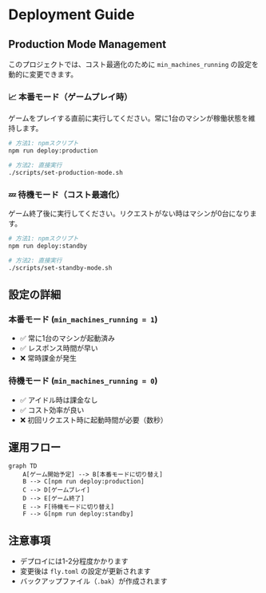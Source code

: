 # Deployment Guide

## Production Mode Management

このプロジェクトでは、コスト最適化のために `min_machines_running` の設定を動的に変更できます。

### 📈 本番モード（ゲームプレイ時）

ゲームをプレイする直前に実行してください。常に1台のマシンが稼働状態を維持します。

```bash
# 方法1: npmスクリプト
npm run deploy:production

# 方法2: 直接実行
./scripts/set-production-mode.sh
```

### 💤 待機モード（コスト最適化）

ゲーム終了後に実行してください。リクエストがない時はマシンが0台になります。

```bash
# 方法1: npmスクリプト  
npm run deploy:standby

# 方法2: 直接実行
./scripts/set-standby-mode.sh
```

## 設定の詳細

### 本番モード (`min_machines_running = 1`)
- ✅ 常に1台のマシンが起動済み
- ✅ レスポンス時間が早い
- ❌ 常時課金が発生

### 待機モード (`min_machines_running = 0`)
- ✅ アイドル時は課金なし
- ✅ コスト効率が良い
- ❌ 初回リクエスト時に起動時間が必要（数秒）

## 運用フロー

```mermaid
graph TD
    A[ゲーム開始予定] --> B[本番モードに切り替え]
    B --> C[npm run deploy:production]
    C --> D[ゲームプレイ]
    D --> E[ゲーム終了]
    E --> F[待機モードに切り替え]
    F --> G[npm run deploy:standby]
```

## 注意事項

- デプロイには1-2分程度かかります
- 変更後は `fly.toml` の設定が更新されます
- バックアップファイル（`.bak`）が作成されます 
